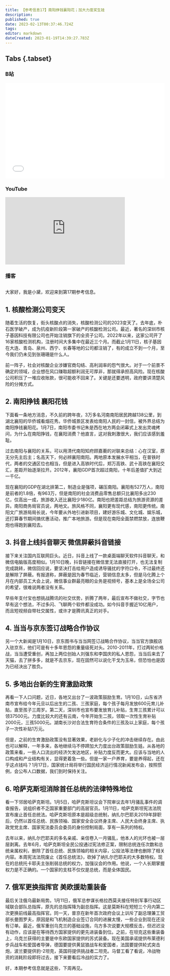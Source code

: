 ```yaml
---
title: 【参考信息17】南阳挣钱襄阳花；加大力度奖生娃
description: 
published: true
date: 2023-02-13T00:37:46.724Z
tags: 
editor: markdown
dateCreated: 2023-01-19T14:39:27.783Z
---
```


## Tabs {.tabset}
### B站
<div style="position: relative; padding: 30% 45%;">
<iframe style="position: absolute; width: 100%; height: 100%; left: 0; top: 0;" src="//player.bilibili.com/player.html?&bvid=BV1Tv4y117im&page=1&as_wide=1&high_quality=1&danmaku=1" scrolling="no" border="0" frameborder="no" framespacing="0" allowfullscreen="true"></iframe>
</div>

### YouTube
<div style="position: relative; padding-bottom: calc(56.25% * 0.75); /* 16:9 */ width: 75%; height: 0;">
<iframe style="position: absolute; top: 0; left: 0; width: 100%; height: 100%;" src="https://www.youtube-nocookie.com/embed/cC_t1BGqdf8" title="YouTube video player" frameborder="0" allow="accelerometer; autoplay; clipboard-write; encrypted-media; gyroscope; picture-in-picture" allowfullscreen></iframe>
</div>
  
### 播客
<div class="podcast-player"></div>

##

大家好，我是小黛，欢迎来到第17期参考信息。

## 1. 核酸检测公司变天

随着生活的恢复，街头核酸点的消失，核酸检测公司的2023变天了。去年底，朴石医学破产，成为抗疫新阶段第一家破产的核酸检测公司。最近，著名的深圳市核子基因科技有限公司也开始注销旗下的全资子公司。2022年以来，这家公司开了16家核酸检测机构，注册时间大多集中在最近三个月。而截止1月11日，核子基因在大连、青岛、泉州、西宁、长春等地的公司都注销了，有的成立不到一个月，至今我们仍未见到张珊珊是什么人。

前一阵子，社会对核酸企业涉嫌官商勾结、高利润率的怨气很大。对于一个前景不确定的领域，企业想在风口赚取超额利润无可厚非，那就得承担高风险。现在核酸公司积压了一堆应收账款，很可能收不回来了。关键是还要透明，政府要讲清楚风险的分摊方式。

## 2. 南阳挣钱 襄阳花钱

下面看一条地方消息，不久前的跨年夜，3万多名河南南阳居民跨越138公里，到湖北襄阳的华侨城看烟花秀。华侨城景区发表给南阳人民的一封信，被外界总结为南阳挣钱襄阳花。1月7日，南阳市委书记朱是西在地方两会闭幕式上发出灵魂拷问，为什么在南阳挣钱，在襄阳消费？他直言，这对我刺激很大，我们应该感到羞耻。

过去南阳与襄阳的关系，可以用清代南阳知府顾嘉蘅的对联来总结：心在汉室，原无分先主后主；名高天下，何必辨襄阳南阳。两地原本发展水平相当，在普铁时代，两者的交通区位也相当，但是进入高铁时代后，郑万高铁、武十高铁在襄阳交汇，差距开始逐渐拉开。2012年，襄阳GDP首次超过南阳，十年后差值扩大到近一千亿。

现在襄阳的GDP在湖北排第二，制造业是强项，碾压南阳。襄阳有527万人，南阳是前者的1.8倍，有963万，但是南阳的社会消费品零售总额只比襄阳多出230亿，仅高出一成，旅游收入还比襄阳少180亿。南阳也把差距总结为旅游资源的差异。南阳商务局官员说，两地文。旅风格不同，襄阳更有现代感，南阳更传统。南阳文广旅游局局长说，今年要从外地引进新项目，建好游乐城、文化城、娱乐城，还打算春节期间搞优惠活动，推广本地旅游。但是现在南阳全面禁燃禁放，连放鞭炮也得跑到襄阳去。

## 3. 抖音上线抖音聊天 微信屏蔽抖音链接

接下来关注国内互联网巨头。近日，抖音上线了一款桌面端聊天软件抖音聊天，和微信电脑版高度相似。1月10日晚，抖音链接在微信里无法直接打开，也无法复制完成跳转，微信回应说，要坚决打击给用户造成诱导骚扰的字符口令，不过最终还是解除了屏蔽。有报道称，屏蔽是因为春节临近，营销信息太多，但是马化腾上个月在内部员工大会上说，微信事业群最亮眼的业务是视频号，基本上是全场全公司的希望，很难说两者没有关系。

早些年支付宝也想挑战腾讯的社交优势，折腾了两年，最后宣布不做社交，字节也早有这个想法，不过多闪、飞聊两个软件都没成功。如今抖音手握近10亿用户，而且短视频自带社交属性，或许才是腾讯真正的对手。

## 4. 当当与京东签订战略合作协议

另一个大新闻是1月10日，京东图书与当当网签订战略合作协议，当当官方旗舰店入驻京东，他们可是有十多年恩怨的重量级死对头。2010-2011年，打过两轮价格战，当当遭受重创，再加上两位创始人刘强东和李国庆的私人恩怨，当当后来去了天猫，去了拼多多，就是不去京东，现在固然可以说化干戈为玉帛，但恐怕也是因为已经决出了胜负。

## 5. 多地出台新的生育激励政策

再看一下人口问题，近日，各地又出台了一波政策鼓励生育。1月10日，山东省济南市宣布给今年元旦以后出生的二孩、三孩家庭，每个孩子每月发放600元育儿补贴，直至孩子三周岁。第二天，深圳市也宣布要发放育儿补贴，生育三孩累计可以领37500元。力度比较大的还有云南，今年开始生二孩，领取一次性生育补贴2000元，三孩5000元。湖南长沙对合法生育符合条件的三孩及以上家庭，每个孩子一次性补贴1万元。

但是，之前的生育激励政策没有显著效果，老龄化与少子化的冲击继续存在。由此也可以解释，一年多来，各地继续马不停蹄加大力度出台政策鼓励生娃。从各地的政策来看，一些人口流出的经济欠发达地区，补贴力度反而更大。应该与当地的人口构成和产业结构有关，显得更着急一些。但是一家一户养育，要是养得起，还在乎这点钱吗？1月17日，国家统计局将举行国民经济运行情况新闻发布会，按照惯例，会公布人口数据，我们到时保持关注。

## 6. 哈萨克斯坦消除首任总统的法律特殊地位

看一下邻居哈萨克斯坦。1月5日，哈萨克斯坦议会下院审议去年1月骚乱事件的调查报告，说组织者不乏国家重要部门的高层官员。1月11日，哈萨克斯坦宪法法院宣布废止首任总统法。哈萨克斯坦原本是超级总统制，纳扎尔巴耶夫2019年辞职后，仍然以首任总统、民族领袖、国家安全会议终身主席、人民大会终身主席、执政党党主席、国家宪法委员会委员的身份控制局面，享有一系列的特权。

去年以来，纳扎尔巴耶夫的多名亲戚、亲信卷入一月骚乱，他本人的光环也被一层层剥离。去年6月，哈萨克斯坦全民公投通过宪法修正案，限制总统连任次数和总统亲属权利，删除了首任总统、民族领袖的相关内容，公投法等法律也删除了相关内容。本周宪法法院废止《首任总统法》，砍掉了纳扎尔巴耶夫的大多数特权。现在的总统托卡耶夫主张削弱总统的权力，加强议会的作用。他说，一个人长期掌握权力是不正确的。一个国家的支柱不仅仅是总统，而是全体国民。

## 7. 俄军更换指挥官 美欧援助重装备

最后关注俄乌最新局势。1月11日，俄军总参谋长格拉西莫夫接任特别军事行动区域联合部队总指挥，原先的总指挥降为副总指挥。这是莫斯科在短短三个月内第二次更换前线最高指挥官。同一天，普京在新年首次政府会议上训斥了副总理兼工贸部长曼图罗夫，原因是和飞机制造企业签订合同的进展太慢，一些企业到现在还没有订单。最近，俄军重创乌克兰的基础设施，乌方多次说要大规模反击，但迟迟没有动作，应该是在等待西方国家提供的更先进装备到位。之前，在坦克这些重装备上，乌克兰获得的主要是中东欧国家提供的苏式装备。现在美国承诺提供布莱德利步兵战车和爱国者导弹，德国要提供黄鼠狼战车和爱国者，法国要提供轮式突击炮，波兰要提供豹-2坦克，英国将提供挑战者二坦克。马督工看了看说，冷战物资的消耗阶段即将过去，接下来要看后冷战的实力了。
       
好，本期参考信息就是这些，下周再见。
